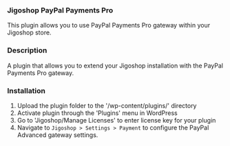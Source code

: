 ### Jigoshop PayPal Payments Pro

This plugin allows you to use PayPal Payments Pro gateway within your Jigoshop store.

### Description

A plugin that allows you to extend your Jigoshop installation with the PayPal Payments Pro gateway. 

### Installation

1. Upload the plugin folder to the '/wp-content/plugins/' directory
2. Activate plugin through the 'Plugins' menu in WordPress
3. Go to 'Jigoshop/Manage Licenses' to enter license key for your plugin
4. Navigate to `Jigoshop > Settings > Payment` to configure the PayPal Advanced gateway settings.

